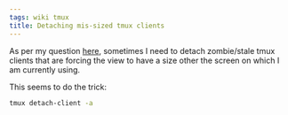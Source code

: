 ```yaml
---
tags: wiki tmux
title: Detaching mis-sized tmux clients
---
```


As per my question [here](https://github.com/tmux/tmux/issues/964), sometimes I need to detach zombie/stale tmux clients that are forcing the view to have a size other the screen on which I am currently using.

This seems to do the trick:

```bash
tmux detach-client -a
```
